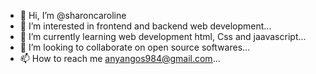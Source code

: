 - 👋 Hi, I’m @sharoncaroline
- 👀 I’m interested in frontend and backend web development...
- 🌱 I’m currently learning web development html, Css and jaavascript...
- 💞️ I’m looking to collaborate on open source softwares...
- 📫 How to reach me anyangos984@gmail.com...

<!---
sharoncaroline/sharoncaroline is a ✨ special ✨ repository because its `README.md` (this file) appears on your GitHub profile.
You can click the Preview link to take a look at your changes.
--->
